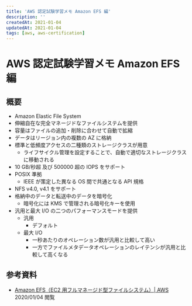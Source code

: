 ```yaml
---
title: 'AWS 認定試験学習メモ Amazon EFS 編'
description: ''
createdAt: 2021-01-04
updatedAt: 2021-01-04
tags: [aws, aws-certification]
---
```


# AWS 認定試験学習メモ Amazon EFS 編

## 概要

- Amazon Elastic File System
- 伸縮自在な完全マネージドなファイルシステムを提供
- 容量はファイルの追加・削除に合わせて自動で拡縮
- データはリージョン内の複数の AZ に格納
- 標準と低頻度アクセスの二種類のストレージクラスが用意
  - ライフサイクル管理を設定することで、自動で適切なストレージクラスに移動される
- 10 GB/秒超 及び 500000 超の IOPS をサポート
- POSIX 準拠
  - IEEE が策定した異なる OS 間で共通となる API 規格
- NFS v4.0, v4.1 をサポート
- 格納中のデータと転送中のデータを暗号化
  - 暗号化には KMS で管理される暗号化キーを使用
- 汎用と最大 I/O の二つのパフォーマンスモードを提供
  - 汎用
    - デフォルト
  - 最大 I/O
    - 一秒あたりのオペレーション数が汎用と比較して高い
    - 一方でファイルメタデータオペレーションのレイテンシが汎用と比較して高くなる

## 参考資料

- [Amazon EFS（EC2 用フルマネージド型ファイルシステム）| AWS](https://aws.amazon.com/jp/efs/) 2020/01/04 閲覧
